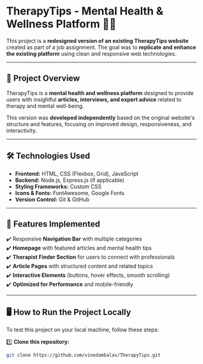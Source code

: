 # TherapyTips - Mental Health & Wellness Platform 🧠💙

This project is a **redesigned version of an existing TherapyTips website** created as part of a job assignment. The goal was to **replicate and enhance the existing platform** using clean and responsive web technologies.

---

## 🚀 **Project Overview**
TherapyTips is a **mental health and wellness platform** designed to provide users with insightful **articles, interviews, and expert advice** related to therapy and mental well-being.  

This version was **developed independently** based on the original website's structure and features, focusing on improved design, responsiveness, and interactivity.

---

## 🛠 **Technologies Used**
- **Frontend:** HTML, CSS (Flexbox, Grid), JavaScript  
- **Backend:** Node.js, Express.js (if applicable)  
- **Styling Frameworks:** Custom CSS  
- **Icons & Fonts:** FontAwesome, Google Fonts  
- **Version Control:** Git & GitHub  

---

## 🌟 **Features Implemented**
✔️ Responsive **Navigation Bar** with multiple categories  
✔️ **Homepage** with featured articles and mental health tips  
✔️ **Therapist Finder Section** for users to connect with professionals  
✔️ **Article Pages** with structured content and related topics  
✔️ **Interactive Elements** (buttons, hover effects, smooth scrolling)  
✔️ **Optimized for Performance** and mobile-friendly  

---

## 🖥 **How to Run the Project Locally**
To test this project on your local machine, follow these steps:

1️⃣ **Clone this repository:**
   ```sh
   git clone https://github.com/vinodambalas/TherapyTips.git
